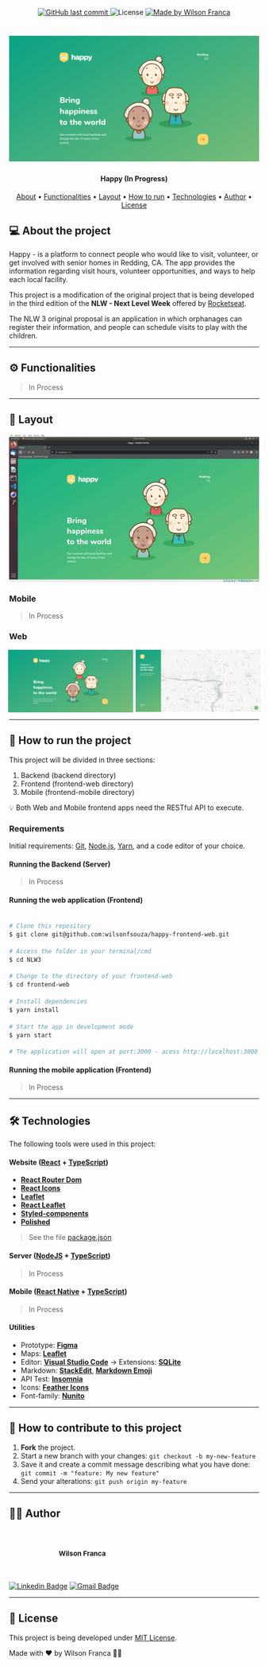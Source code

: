 
<p align="center">
  <a href="https://github.com/wilsonfsouza/happy-frontend-web/commits/main">
    <img alt="GitHub last commit" src="https://img.shields.io/github/last-commit/wilsonfsouza/happy-frontend-web">
  </a>

   <img alt="License" src="https://img.shields.io/badge/license-MIT-%23F26C6C">


  <a href="https://www.linkedin.com/in/wilsonfranca-dev-engineer/">
    <img alt="Made by Wilson Franca" src="https://img.shields.io/badge/made%20by-Wilson%20Franca-%230AA186">
  </a>
</p>

<h1 align="center">
    <img alt="Happy" title="#Happy" src="./src/assets/images/happy-landingpage-min.png" />
</h1>

<h4 align="center">
	Happy (In Progress)
</h4>

<p align="center">
 <a href="#-about-the-project">About</a> •
 <a href="#-functionalities">Functionalities</a> •
 <a href="#-layout">Layout</a> •
 <a href="#-how-to-run-the-project">How to run</a> •
 <a href="#-technologies">Technologies</a> •
 <a href="#-author">Author</a> •
 <a href="#user-content--license">License</a>
</p>


## 💻 About the project

Happy - is a platform to connect people who would like to visit, volunteer, or get involved with senior homes in Redding, CA. The app provides the information regarding visit hours, volunteer opportunities, and ways to help each local facility.

This project is a modification of the original project that is being developed in the third edition of the **NLW - Next Level Week** offered by [Rocketseat](https://nextlevelweek.com/inscricao/3).

The NLW 3 original proposal is an application in which orphanages can register their information, and people can schedule visits to play with the children.

---

## ⚙️ Functionalities

> In Process

---

## 🎨 Layout

<p align="center" style="display: flex; align-items: flex-start; justify-content: center;">
  <img style="max-width: 1100px;" alt="NextLevelWeek" title="#NextLevelWeek" src="./src/assets/images/happy-intro.gif" width="100%">
</p>

### Mobile

> In Process

### Web

<p align="center" style="display: flex; align-items: flex-start; justify-content: center;">
  <img style="margin-right: 5px; max-width: 400px;" alt="LandingPage" title="#LandingPage" src="./src/assets/images/happy-landingpage-min.png" width="50%">

  <img style="max-width: 400px;" alt="MapPage" title="#MapPage" src="./src/assets/images/happy-map-page-min.png" width="50%">
</p>

---

## 🚀 How to run the project

This project will be divided in three sections:
1. Backend (backend directory)
2. Frontend (frontend-web directory)
3. Mobile (frontend-mobile directory)

💡 Both Web and Mobile frontend apps need the RESTful API to execute.

### Requirements

Initial requirements:
[Git](https://git-scm.com), [Node.js](https://nodejs.org/en/), [Yarn](https://yarnpkg.com/), and a code editor of your choice.

#### Running the Backend (Server)

> In Process


#### Running the web application (Frontend)

```bash

# Clone this repository
$ git clone git@github.com:wilsonfsouza/happy-frontend-web.git

# Access the folder in your terminal/cmd
$ cd NLW3

# Change to the directory of your frontend-web
$ cd frontend-web

# Install dependencies
$ yarn install

# Start the app in development mode
$ yarn start

# The application will open at port:3000 - acess http://localhost:3000

```

#### Running the mobile application (Frontend)

> In Process
---

## 🛠 Technologies

The following tools were used in this project:

#### **Website**  ([React](https://reactjs.org/)  +  [TypeScript](https://www.typescriptlang.org/))

-   **[React Router Dom](https://github.com/ReactTraining/react-router/tree/master/packages/react-router-dom)**
-   **[React Icons](https://react-icons.github.io/react-icons/)**
-   **[Leaflet](https://react-leaflet.js.org/en/)**
-   **[React Leaflet](https://react-leaflet.js.org/)**
-   **[Styled-components](https://styled-components.com/)**
-   **[Polished](https://polished.js.org/)**

> See the file  [package.json](https://github.com/wilsonfsouza/happy-frontend-web/blob/main/package.json)

#### [](https://github.com/wilsonfsouza/happy-frontend-web#server-nodejs--typescript)**Server**  ([NodeJS](https://nodejs.org/en/)  +  [TypeScript](https://www.typescriptlang.org/))

> In Process

#### [](https://github.com/wilsonfsouza/happy-frontend-web#mobile-react-native--typescript)**Mobile**  ([React Native](http://www.reactnative.com/)  +  [TypeScript](https://www.typescriptlang.org/))

> In Process

#### [](https://github.com/wilsonfsouza/happy-frontend-web#utilit%C3%A1rios)**Utilities**

-   Prototype:  **[Figma](https://www.figma.com/)**
-   Maps:  **[Leaflet](https://react-leaflet.js.org/en/)**
-   Editor:  **[Visual Studio Code](https://code.visualstudio.com/)**  → Extensions:  **[SQLite](https://marketplace.visualstudio.com/items?itemName=alexcvzz.vscode-sqlite)**
-   Markdown:  **[StackEdit](https://stackedit.io/)**,  **[Markdown Emoji](https://gist.github.com/rxaviers/7360908)**
-   API Test:  **[Insomnia](https://insomnia.rest/)**
-   Icons:  **[Feather Icons](https://feathericons.com/)**
-   Font-family:  **[Nunito](https://fonts.google.com/specimen/Nunito)**


---

## 💪 How to contribute to this project

1. **Fork** the project.
2. Start a new branch with your changes: `git checkout -b my-new-feature`
3. Save it and create a commit message describing what you have done: `git commit -m "feature: My new feature"`
4. Send your alterations: `git push origin my-feature`


---

## 👨‍💻 Author

<br/>
<h3 style="display: flex; align-items: center; justify-content: flex-start;">
 <img style="border-radius: 50%; margin-right: 20px; width: 80px;" src="https://avatars0.githubusercontent.com/u/21347383?s=460&u=fdb399c92e369762d45d6495cbd2e87eef9e4d65&v=4" width="100px;" alt=""/>
 <br />
 <sub>Wilson Franca</sub></h3>
 <br />

[![Linkedin Badge](https://img.shields.io/badge/-Wilson-blue?style=flat-square&logo=Linkedin&logoColor=white&link=https://www.linkedin.com/in/wilsonfranca-dev-engineer/)](https://www.linkedin.com/in/wilsonfranca-dev-engineer/)
[![Gmail Badge](https://img.shields.io/badge/-wilson.franca.92@gmail.com-c14438?style=flat-square&logo=Gmail&logoColor=white&link=mailto:wilson.franca.92@gmail.com)](mailto:wilson.franca.92@gmail.com)

---

## 📝 License

This project is being developed under [MIT License](./LICENSE).

Made with ❤️ by Wilson Franca 👋🏽

